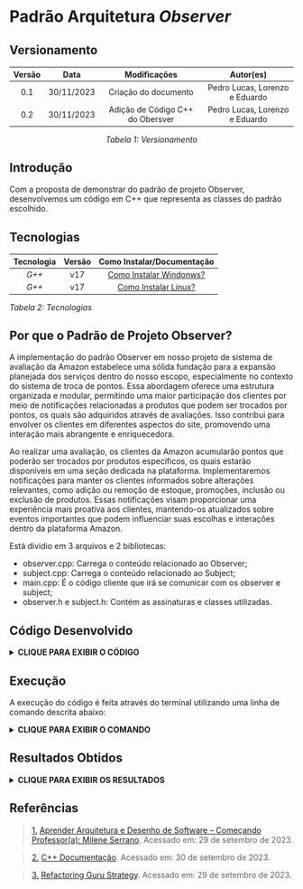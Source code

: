 # Padrão Arquitetura _Observer_

## Versionamento

<center>

| **Versão** |  **Data**  |         **Modificações**         |         **Autor(es)**          |
| :--------: | :--------: | :------------------------------: | :----------------------------: |
|    0.1     | 30/11/2023 |       Criação do documento       | Pedro Lucas, Lorenzo e Eduardo |
|    0.2     | 30/11/2023 | Adição de Código C++ do Obersver | Pedro Lucas, Lorenzo e Eduardo |

_Tabela 1: Versionamento_

</center>

## Introdução

Com a proposta de demonstrar do padrão de projeto Observer, desenvolvemos um código em C++ que representa as classes do padrão escolhido.

## Tecnologias

| **Tecnologia** | **Versão** |                                       **Como Instalar/Documentação**                                       |
| :------------: | :--------: | :--------------------------------------------------------------------------------------------------------: |
|     _G++_      |    v17     | [Como Instalar Windonws?](https://terminalroot.com.br/2022/12/como-instalar-gcc-gpp-mingw-no-windows.html) |
|     _G++_      |    v17     |                       [Como Instalar Linux?](https://pt.linux-console.net/?p=15650)                        |

_Tabela 2: Tecnologias_

## Por que o Padrão de Projeto Observer?

A implementação do padrão Observer em nosso projeto de sistema de avaliação da Amazon estabelece uma sólida fundação para a expansão planejada dos serviços dentro do nosso escopo, especialmente no contexto do sistema de troca de pontos. Essa abordagem oferece uma estrutura organizada e modular, permitindo uma maior participação dos clientes por meio de notificações relacionadas a produtos que podem ser trocados por pontos, os quais são adquiridos através de avaliações. Isso contribui para envolver os clientes em diferentes aspectos do site, promovendo uma interação mais abrangente e enriquecedora.

Ao realizar uma avaliação, os clientes da Amazon acumularão pontos que poderão ser trocados por produtos específicos, os quais estarão disponíveis em uma seção dedicada na plataforma. Implementaremos notificações para manter os clientes informados sobre alterações relevantes, como adição ou remoção de estoque, promoções, inclusão ou exclusão de produtos. Essas notificações visam proporcionar uma experiência mais proativa aos clientes, mantendo-os atualizados sobre eventos importantes que podem influenciar suas escolhas e interações dentro da plataforma Amazon.

Está dividio em 3 arquivos e 2 bibliotecas:

- observer.cpp: Carrega o conteúdo relacionado ao Observer;
- subject.cpp: Carrega o conteúdo relacionado ao Subject;
- main.cpp: É o código cliente que irá se comunicar com os observer e subject;
- observer.h e subject.h: Contém as assinaturas e classes utilizadas.

## Código Desenvolvido

<details>
<summary> <strong> CLIQUE PARA EXIBIR O CÓDIGO </strong> </summary>

![Observer_observer](../../../Assets/Observer/observer.png)

_Figura 1: Código do observer.cpp_

![Observer_subject](../../../Assets/Observer/subject.png)

_Figura 2: Código do subject.cpp_

![Observer_main](../../../Assets/Observer/main.png)

_Figura 3: Código do main.cpp_

</details>

## Execução

A execução do código é feita através do terminal utilizando uma linha de comando descrita abaixo:

<details>
<summary> <strong> CLIQUE PARA EXIBIR O COMANDO </strong> </summary>

![Executar](../../../Assets/Observer/execucao.png)

_Figura 4: Comando para executar_

</details>

## Resultados Obtidos

<details>
<summary> <strong> CLIQUE PARA EXIBIR OS RESULTADOS </strong> </summary>

![Resultados](../../../Assets/Observer/Resultado.png)

_Figura 5: Resultados Obtidos_

</details>

## Referências

> <a id="FTF1Ref" href="#FTF1">1.</a> [Aprender Arquitetura e Desenho de Software – Começando Professor(a): Milene Serrano](https://aprender3.unb.br/course/view.php?id=19535&section=1). Acessado em: 29 de setembro de 2023.

> <a id="FTF1Ref" href="#FTF1">2.</a> [C++ Documentação](https://cplusplus.com/). Acessado em: 30 de setembro de 2023.

> <a id="FTF1Ref" href="#FTF1">3.</a> [Refactoring Guru Strategy](https://refactoring.guru/design-patterns/strategy). Acessado em: 29 de setembro de 2023.

